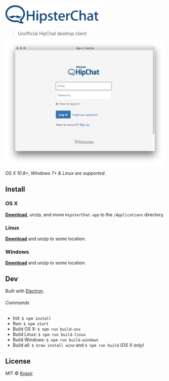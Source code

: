
<img src="media/logo_with_name.png" width="300px"/>

> Unofficial HipChat desktop client

![screenshot](media/screenshot.png)

*OS X 10.8+, Windows 7+ & Linux are supported.*


## Install

### OS X

[**Download**](https://github.com/kvasir/hipsterchat/releases/latest), unzip, and move `HipsterChat.app` to the `/Applications` directory.

### Linux

[**Download**](https://github.com/kvasir/hipsterchat/releases/latest) and unzip to some location.

### Windows

[**Download**](https://github.com/kvasir/hipsterchat/releases/latest) and unzip to some location.


## Dev

Built with [Electron](http://electron.atom.io).

###### Commands

- Init: `$ npm install`
- Run: `$ npm start`
- Build OS X: `$ npm run build-osx`
- Build Linux: `$ npm run build-linux`
- Build Windows: `$ npm run build-windows`
- Build all: `$ brew install wine` and `$ npm run build` *(OS X only)*

## License

MIT © [Kvasir](https://github.com/kvasir)
